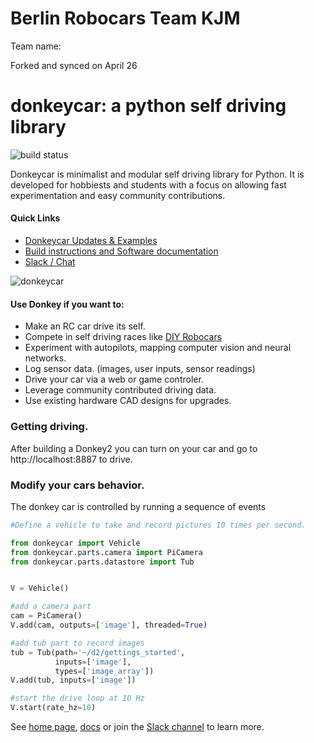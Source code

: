 # Berlin Robocars Team KJM
Team name: 

Forked and synced on April 26

# donkeycar: a python self driving library 

![build status](https://travis-ci.org/wroscoe/donkey.svg?branch=master)

Donkeycar is minimalist and modular self driving library for Python. It is 
developed for hobbiests and students with a focus on allowing fast experimentation and easy 
community contributions.  

#### Quick Links
* [Donkeycar Updates & Examples](http://donkeycar.com)
* [Build instructions and Software documentation](http://docs.donkeycar.com)
* [Slack / Chat](https://donkey-slackin.herokuapp.com/)

![donkeycar](./docs/assets/build_hardware/donkey2.PNG)

#### Use Donkey if you want to:
* Make an RC car drive its self.
* Compete in self driving races like [DIY Robocars](http://diyrobocars.com)
* Experiment with autopilots, mapping computer vision and neural networks.
* Log sensor data. (images, user inputs, sensor readings) 
* Drive your car via a web or game controler.
* Leverage community contributed driving data.
* Use existing hardware CAD designs for upgrades.

### Getting driving. 
After building a Donkey2 you can turn on your car and go to http://localhost:8887 to drive.

### Modify your cars behavior. 
The donkey car is controlled by running a sequence of events

```python
#Define a vehicle to take and record pictures 10 times per second.

from donkeycar import Vehicle
from donkeycar.parts.camera import PiCamera
from donkeycar.parts.datastore import Tub


V = Vehicle()

#add a camera part
cam = PiCamera()
V.add(cam, outputs=['image'], threaded=True)

#add tub part to record images
tub = Tub(path='~/d2/gettings_started', 
          inputs=['image'], 
          types=['image_array'])
V.add(tub, inputs=['image'])

#start the drive loop at 10 Hz
V.start(rate_hz=10)
```

See [home page](http://donkeycar.com), [docs](http://docs.donkeycar.com) 
or join the [Slack channel](http://www.donkeycar.com/community.html) to learn more.
